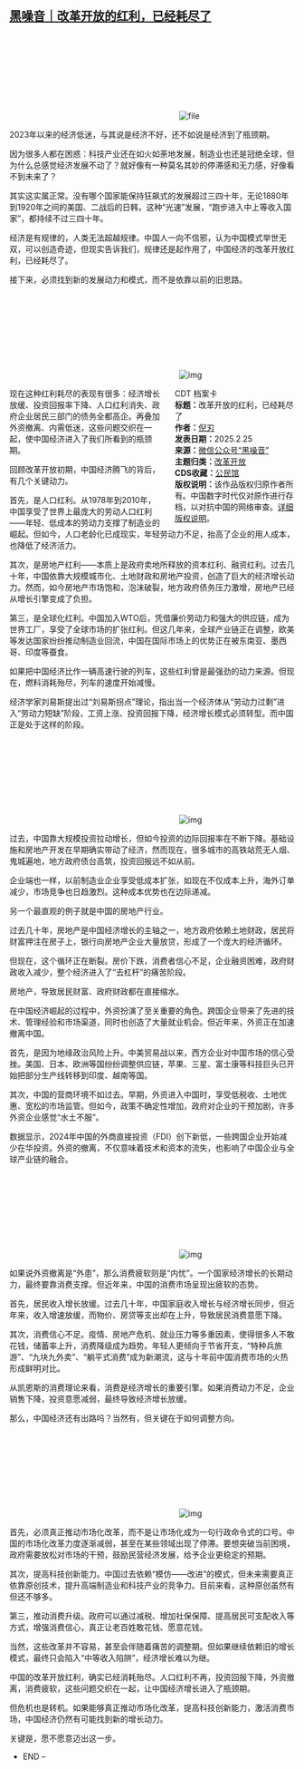 <!--1740479654000-->
[黑噪音｜改革开放的红利，已经耗尽了](https://chinadigitaltimes.net/chinese/716077.html)
------

<p><img decoding="async" src="data:image/svg+xml,%3Csvg%20xmlns='http://www.w3.org/2000/svg'%20viewBox='0%200%200%200'%3E%3C/svg%3E" alt="file" data-lazy-src="https://chinadigitaltimes.net/chinese/files/2025/02/image-1740497687092.png"><noscript><img decoding="async" src="https://chinadigitaltimes.net/chinese/files/2025/02/image-1740497687092.png" alt="file"></noscript></p><p>2023年以来的经济低迷，与其说是经济不好，还不如说是经济到了瓶颈期。</p><p>因为很多人都在困惑：科技产业还在如火如荼地发展，制造业也还是冠绝全球，但为什么总感觉经济发展不动了？就好像有一种莫名其妙的停滞感和无力感，好像看不到未来了？</p><p>其实这实属正常。没有哪个国家能保持狂飙式的发展超过三四十年，无论1880年到1920年之间的美国、二战后的日韩，这种“光速”发展，“跑步进入中上等收入国家”，都持续不过三四十年。</p><p>经济是有规律的，人类无法超越规律。中国人一向不信邪，认为中国模式举世无双，可以创造奇迹，但现实告诉我们，规律还是起作用了，中国经济的改革开放红利，已经耗尽了。</p><p>接下来，必须找到新的发展动力和模式，而不是依靠以前的旧思路。</p><p><img decoding="async" src="data:image/svg+xml,%3Csvg%20xmlns='http://www.w3.org/2000/svg'%20viewBox='0%200%200%200'%3E%3C/svg%3E" alt="img" data-lazy-src="https://chinadigitaltimes.net/chinese/files/2025/02/post-716077-67bde696872de."><noscript><img decoding="async" src="https://chinadigitaltimes.net/chinese/files/2025/02/post-716077-67bde696872de." alt="img"></noscript></p><div style="width:42%;float:right;padding-left:20px;"><div class="su-spoiler su-spoiler-style-fancy su-spoiler-icon-chevron-circle" data-scroll-offset="0" data-anchor-in-url="no"><div class="su-spoiler-title" tabindex="0" role="button"><span class="su-spoiler-icon"></span>CDT 档案卡</div><div class="su-spoiler-content su-u-clearfix su-u-trim"><strong>标题：</strong>改革开放的红利，已经耗尽了<br><strong>作者：</strong><a href="https://chinadigitaltimes.net/space/黑噪音" target="_blank">倪刃</a><br><strong>发表日期：</strong>2025.2.25<br><strong>来源：</strong><a href="https://web.archive.org/web/*/https://mp.weixin.qq.com/s/rSltTlEDnbYTwGaO7BQvow" target="_blank">微信公众号“黑噪音”</a><br><strong>主题归类：</strong><a href="https://chinadigitaltimes.net/space/改革开放" target="_blank">改革开放</a><br><strong>CDS收藏：</strong><a href="https://chinadigitaltimes.net/space/%E5%85%AC%E6%B0%91%E9%A6%86" target="_blank" rel="noopener">公民馆</a><br><strong>版权说明：</strong>该作品版权归原作者所有。中国数字时代仅对原作进行存档，以对抗中国的网络审查。<a href="https://chinadigitaltimes.net/chinese/copyright">详细版权说明</a>。</div></div></div><p>现在这种红利耗尽的表现有很多：经济增长放缓、投资回报率下降、人口红利消失、政府企业居民三部门的债务全都高企。再叠加外资撤离、内需低迷，这些问题交织在一起，使中国经济进入了我们所看到的瓶颈期。</p><p>回顾改革开放初期，中国经济腾飞的背后，有几个关键动力。</p><p>首先，是人口红利。从1978年到2010年，中国享受了世界上最庞大的劳动人口红利——年轻、低成本的劳动力支撑了制造业的崛起。但如今，人口老龄化已成现实，年轻劳动力不足，抬高了企业的用人成本，也降低了经济活力。</p><p>其次，是房地产红利——本质上是政府卖地所释放的资本红利、融资红利。过去几十年，中国依靠大规模城市化、土地财政和房地产投资，创造了巨大的经济增长动力。然而，如今房地产市场饱和，泡沫破裂，地方政府债务压力激增，房地产已经从增长引擎变成了负担。</p><p>第三，是全球化红利。中国加入WTO后，凭借廉价劳动力和强大的供应链，成为世界工厂，享受了全球市场的扩张红利。但这几年来，全球产业链正在调整，欧美等发达国家纷纷推动制造业回流，中国在国际市场上的优势正在被东南亚、墨西哥、印度等蚕食。</p><p>如果把中国经济比作一辆高速行驶的列车，这些红利曾是最强劲的动力来源。但现在，燃料消耗殆尽，列车的速度开始减慢。</p><p>经济学家刘易斯提出过“刘易斯拐点”理论，指出当一个经济体从“劳动力过剩”进入“劳动力短缺”阶段，工资上涨、投资回报下降，经济增长模式必须转型。而中国正是处于这样的阶段。</p><p><img decoding="async" src="data:image/svg+xml,%3Csvg%20xmlns='http://www.w3.org/2000/svg'%20viewBox='0%200%200%200'%3E%3C/svg%3E" alt="img" data-lazy-src="https://chinadigitaltimes.net/chinese/files/2025/02/post-716077-67bde6968fb90."><noscript><img decoding="async" src="https://chinadigitaltimes.net/chinese/files/2025/02/post-716077-67bde6968fb90." alt="img"></noscript></p><p>过去，中国靠大规模投资拉动增长，但如今投资的边际回报率在不断下降。基础设施和房地产开发在早期确实带动了经济，然而现在，很多城市的高铁站荒无人烟、鬼城遍地，地方政府债台高筑，投资回报远不如从前。</p><p>企业端也一样，以前制造业企业享受低成本扩张，如现在不仅成本上升，海外订单减少，市场竞争也日趋激烈。这种成本优势也在边际递减。</p><p>另一个最直观的例子就是中国的房地产行业。</p><p>过去几十年，房地产是中国经济增长的主轴之一，地方政府依赖土地财政，居民将财富押注在房子上，银行向房地产企业大量放贷，形成了一个庞大的经济循环。</p><p>但现在，这个循环正在断裂。房价下跌，消费者信心不足，企业融资困难，政府财政收入减少，整个经济进入了“去杠杆”的痛苦阶段。</p><p>房地产，导致居民财富、政府财政都在直接缩水。</p><p>在中国经济崛起的过程中，外资扮演了至关重要的角色。跨国企业带来了先进的技术、管理经验和市场渠道，同时也创造了大量就业机会。但近年来，外资正在加速撤离中国。</p><p>首先，是因为地缘政治风险上升。中美贸易战以来，西方企业对中国市场的信心受挫。美国、日本、欧洲等国纷纷调整供应链，苹果、三星、富士康等科技巨头已开始把部分生产线转移到印度、越南等国。</p><p>其次，中国的营商环境不如过去。早期，外资进入中国时，享受低税收、土地优惠、宽松的市场监管。但如今，政策不确定性增加，政府对企业的干预加剧，许多外资企业感觉“水土不服”。</p><p>数据显示，2024年中国的外商直接投资（FDI）创下新低，一些跨国企业开始减少在华投资。外资的撤离，不仅意味着技术和资本的流失，也影响了中国企业与全球产业链的融合。</p><p><img decoding="async" src="data:image/svg+xml,%3Csvg%20xmlns='http://www.w3.org/2000/svg'%20viewBox='0%200%200%200'%3E%3C/svg%3E" alt="img" data-lazy-src="https://chinadigitaltimes.net/chinese/files/2025/02/post-716077-67bde6969741c.png"><noscript><img decoding="async" src="https://chinadigitaltimes.net/chinese/files/2025/02/post-716077-67bde6969741c.png" alt="img"></noscript></p><p>如果说外资撤离是“外患”，那么消费疲软则是“内忧”。一个国家经济增长的长期动力，最终要靠消费支撑。但近年来，中国的消费市场呈现出疲软的态势。</p><p>首先，居民收入增长放缓。过去几十年，中国家庭收入增长与经济增长同步，但近年来，收入增速放缓，而物价、房贷等支出却在上升，导致居民消费意愿下降。</p><p>其次，消费信心不足。疫情、房地产危机、就业压力等多重因素，使得很多人不敢花钱，储蓄率上升，消费降级成为趋势。年轻人更倾向于节省开支，“特种兵旅游”、“九块九外卖”、“躺平式消费”成为新潮流，这与十年前中国消费市场的火热形成鲜明对比。</p><p>从凯恩斯的消费理论来看，消费是经济增长的重要引擎。如果消费动力不足，企业销售下降，投资意愿减弱，最终导致经济增长放缓。</p><p>那么，中国经济还有出路吗？当然有，但关键在于如何调整方向。</p><p><img decoding="async" src="data:image/svg+xml,%3Csvg%20xmlns='http://www.w3.org/2000/svg'%20viewBox='0%200%200%200'%3E%3C/svg%3E" alt="img" data-lazy-src="https://chinadigitaltimes.net/chinese/files/2025/02/post-716077-67bde696a002a."><noscript><img decoding="async" src="https://chinadigitaltimes.net/chinese/files/2025/02/post-716077-67bde696a002a." alt="img"></noscript></p><p>首先，必须真正推动市场化改革，而不是让市场化成为一句行政命令式的口号。中国的市场化改革力度逐渐减弱，甚至在某些领域出现了停滞。要想突破当前困境，政府需要放松对市场的干预，鼓励民营经济发展，给予企业更稳定的预期。</p><p>其次，提高科技创新能力。中国过去依赖“模仿——改进”的模式，但未来需要真正依靠原创技术，提升高端制造业和科技产业的竞争力。目前来看，这种原创虽然有但还不够多。</p><p>第三，推动消费升级。政府可以通过减税、增加社保保障、提高居民可支配收入等方式，增强消费信心，真正让老百姓敢花钱、愿意花钱。</p><p>当然，这些改革并不容易，甚至会伴随着痛苦的调整期。但如果继续依赖旧的增长模式，最终只会陷入“中等收入陷阱”，经济增长难以为继。</p><p>中国的改革开放红利，确实已经消耗殆尽。人口红利不再，投资回报下降，外资撤离，消费疲软，这些问题交织在一起，让中国经济增长进入了瓶颈期。</p><p>但危机也是转机。如果能够真正推动市场化改革，提高科技创新能力，激活消费市场，中国经济仍然有可能找到新的增长动力。</p><p>关键是，愿不愿意迈出这一步。</p><ul><li>END –</li></ul><div class="addtoany_share_save_container addtoany_content addtoany_content_bottom"><div class="a2a_kit a2a_kit_size_32 addtoany_list" data-a2a-url="https://chinadigitaltimes.net/chinese/716077.html" data-a2a-title="黑噪音｜改革开放的红利，已经耗尽了"><a class="a2a_button_facebook" href="https://www.addtoany.com/add_to/facebook?linkurl=https%3A%2F%2Fchinadigitaltimes.net%2Fchinese%2F716077.html&amp;linkname=%E9%BB%91%E5%99%AA%E9%9F%B3%EF%BD%9C%E6%94%B9%E9%9D%A9%E5%BC%80%E6%94%BE%E7%9A%84%E7%BA%A2%E5%88%A9%EF%BC%8C%E5%B7%B2%E7%BB%8F%E8%80%97%E5%B0%BD%E4%BA%86" title="Facebook" rel="nofollow noopener" target="_blank"></a><a class="a2a_button_twitter" href="https://www.addtoany.com/add_to/twitter?linkurl=https%3A%2F%2Fchinadigitaltimes.net%2Fchinese%2F716077.html&amp;linkname=%E9%BB%91%E5%99%AA%E9%9F%B3%EF%BD%9C%E6%94%B9%E9%9D%A9%E5%BC%80%E6%94%BE%E7%9A%84%E7%BA%A2%E5%88%A9%EF%BC%8C%E5%B7%B2%E7%BB%8F%E8%80%97%E5%B0%BD%E4%BA%86" title="Twitter" rel="nofollow noopener" target="_blank"></a><a class="a2a_button_telegram" href="https://www.addtoany.com/add_to/telegram?linkurl=https%3A%2F%2Fchinadigitaltimes.net%2Fchinese%2F716077.html&amp;linkname=%E9%BB%91%E5%99%AA%E9%9F%B3%EF%BD%9C%E6%94%B9%E9%9D%A9%E5%BC%80%E6%94%BE%E7%9A%84%E7%BA%A2%E5%88%A9%EF%BC%8C%E5%B7%B2%E7%BB%8F%E8%80%97%E5%B0%BD%E4%BA%86" title="Telegram" rel="nofollow noopener" target="_blank"></a><a class="a2a_button_reddit" href="https://www.addtoany.com/add_to/reddit?linkurl=https%3A%2F%2Fchinadigitaltimes.net%2Fchinese%2F716077.html&amp;linkname=%E9%BB%91%E5%99%AA%E9%9F%B3%EF%BD%9C%E6%94%B9%E9%9D%A9%E5%BC%80%E6%94%BE%E7%9A%84%E7%BA%A2%E5%88%A9%EF%BC%8C%E5%B7%B2%E7%BB%8F%E8%80%97%E5%B0%BD%E4%BA%86" title="Reddit" rel="nofollow noopener" target="_blank"></a><a class="a2a_button_whatsapp" href="https://www.addtoany.com/add_to/whatsapp?linkurl=https%3A%2F%2Fchinadigitaltimes.net%2Fchinese%2F716077.html&amp;linkname=%E9%BB%91%E5%99%AA%E9%9F%B3%EF%BD%9C%E6%94%B9%E9%9D%A9%E5%BC%80%E6%94%BE%E7%9A%84%E7%BA%A2%E5%88%A9%EF%BC%8C%E5%B7%B2%E7%BB%8F%E8%80%97%E5%B0%BD%E4%BA%86" title="WhatsApp" rel="nofollow noopener" target="_blank"></a><a class="a2a_button_email" href="https://www.addtoany.com/add_to/email?linkurl=https%3A%2F%2Fchinadigitaltimes.net%2Fchinese%2F716077.html&amp;linkname=%E9%BB%91%E5%99%AA%E9%9F%B3%EF%BD%9C%E6%94%B9%E9%9D%A9%E5%BC%80%E6%94%BE%E7%9A%84%E7%BA%A2%E5%88%A9%EF%BC%8C%E5%B7%B2%E7%BB%8F%E8%80%97%E5%B0%BD%E4%BA%86" title="Email" rel="nofollow noopener" target="_blank"></a><a class="a2a_button_copy_link" href="https://www.addtoany.com/add_to/copy_link?linkurl=https%3A%2F%2Fchinadigitaltimes.net%2Fchinese%2F716077.html&amp;linkname=%E9%BB%91%E5%99%AA%E9%9F%B3%EF%BD%9C%E6%94%B9%E9%9D%A9%E5%BC%80%E6%94%BE%E7%9A%84%E7%BA%A2%E5%88%A9%EF%BC%8C%E5%B7%B2%E7%BB%8F%E8%80%97%E5%B0%BD%E4%BA%86" title="Copy Link" rel="nofollow noopener" target="_blank"></a><a class="a2a_dd addtoany_share_save addtoany_share" href="https://www.addtoany.com/share"></a></div></div>
